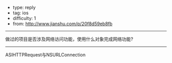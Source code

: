 - type: reply
- tag: ios
- difficulty:  1
- from: http://www.jianshu.com/p/20f8d59eb8fb

--------

做过的项目是否涉及网络访问功能，使用什么对象完成网络功能?

---------

ASIHTTPRequest与NSURLConnection
